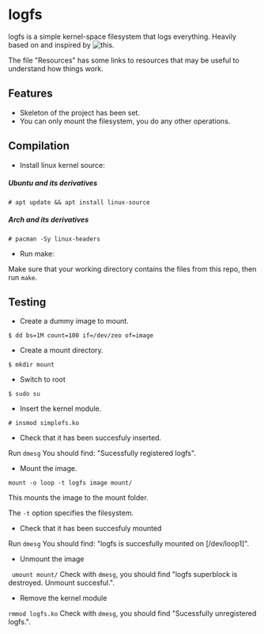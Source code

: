 # logfs
logfs is a simple kernel-space filesystem that logs everything. Heavily based on and inspired by ![this](github.com/psankar/simplefs/).

The file "Resources" has some links to resources that may be useful to understand how things work.

## Features
- Skeleton of the project has been set.
- You can only mount the filesystem, you do any other operations.


## Compilation

- Install linux kernel source:
##### Ubuntu and its derivatives
```# apt update && apt install linux-source```
##### Arch and its derivatives
```# pacman -Sy linux-headers```

- Run make:

Make sure that your working directory contains the files from this repo, then run ```make```.

## Testing

- Create a dummy image to mount.

```$ dd bs=1M count=100 if=/dev/zeo of=image```

- Create a mount directory.

```$ mkdir mount```
- Switch to root

```$ sudo su```
- Insert the kernel module.

```# insmod simplefs.ko```
- Check that it has been succesfuly inserted.

Run ```dmesg``` You should find: "Sucessfully registered logfs".
- Mount the image.

```mount -o loop -t logfs image mount/```

This mounts the image to the mount folder.

The ```-t``` option specifies the filesystem.
- Check that it has been succesfuly mounted

Run ```dmesg``` You should find: "logfs is succesfully mounted on [/dev/loop1]".
- Unmount the image

``` umount mount/```
Check with ```dmesg```, you should find "logfs  superblock is destroyed. Unmount succesful.".
- Remove the kernel module

```rmmod logfs.ko```
Check with ```dmesg```, you should find "Sucessfully unregistered logfs.".

